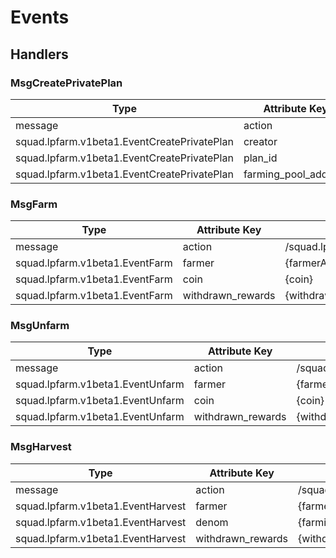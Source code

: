 <!-- order: 5 -->

# Events

## Handlers

### MsgCreatePrivatePlan

| Type                                        | Attribute Key        | Attribute Value                             |
|---------------------------------------------|----------------------|---------------------------------------------|
| message                                     | action               | /squad.lpfarm.v1beta1.Msg/CreatePrivatePlan |
| squad.lpfarm.v1beta1.EventCreatePrivatePlan | creator              | {planCreatorAddress}                        |
| squad.lpfarm.v1beta1.EventCreatePrivatePlan | plan_id              | {planId}                                    |
| squad.lpfarm.v1beta1.EventCreatePrivatePlan | farming_pool_address | {farmingPoolAddress}                        |

### MsgFarm

| Type                           | Attribute Key     | Attribute Value                |
|--------------------------------|-------------------|--------------------------------|
| message                        | action            | /squad.lpfarm.v1beta1.Msg/Farm |
| squad.lpfarm.v1beta1.EventFarm | farmer            | {farmerAddress}                |
| squad.lpfarm.v1beta1.EventFarm | coin              | {coin}                         |
| squad.lpfarm.v1beta1.EventFarm | withdrawn_rewards | {withdrawnRewards}             |

### MsgUnfarm

| Type                             | Attribute Key     | Attribute Value                  |
|----------------------------------|-------------------|----------------------------------|
| message                          | action            | /squad.lpfarm.v1beta1.Msg/Unfarm |
| squad.lpfarm.v1beta1.EventUnfarm | farmer            | {farmerAddress}                  |
| squad.lpfarm.v1beta1.EventUnfarm | coin              | {coin}                           |
| squad.lpfarm.v1beta1.EventUnfarm | withdrawn_rewards | {withdrawnRewards}               |

### MsgHarvest

| Type                              | Attribute Key     | Attribute Value                   |
|-----------------------------------|-------------------|-----------------------------------|
| message                           | action            | /squad.lpfarm.v1beta1.Msg/Harvest |
| squad.lpfarm.v1beta1.EventHarvest | farmer            | {farmerAddress}                   |
| squad.lpfarm.v1beta1.EventHarvest | denom             | {farmingAssetDenom}               |
| squad.lpfarm.v1beta1.EventHarvest | withdrawn_rewards | {withdrawnRewards}                |
